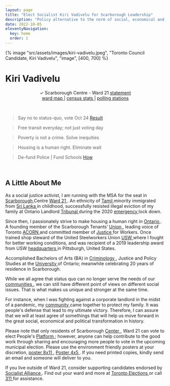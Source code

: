 ```yaml
---
layout: page
title: "Elect Socialist Kiri Vadivelu for Scarborough Leadership"
description: "Policy alternative to the norm of social, economical and political oppression of working people"
date: 2022-10-05
eleventyNavigation:
  key: home
  order: 1
---
```


{% image "src/assets/images/kiri-vadivelu.jpeg", "Toronto Council Candidate, Kiri Vadivelu",
  "image", [400, 700] %}

# Kiri Vadivelu

<p align="center">
 &check; Scarborough Centre - Ward 21 <a href="https://github.com/kiri-vadivelu/project-108/blob/main/src/assets/docs/statement-kiri-vadivelu.pdf">statement </a><br> 
 <a href="https://github.com/kiri-vadivelu/project-108/blob/main/src/assets/docs/ward-21.pdf">ward map </a> |
 <a href="https://github.com/kiri-vadivelu/project-108/blob/main/src/assets/docs/census-stats.pdf">census stats </a> |
 <a href="https://github.com/kiri-vadivelu/project-108/blob/main/src/assets/docs/polling-stations.pdf">polling stations </a>
 </p>

 <br>

> Say no to status-quo, vote Oct 24 [Result ](https://electionresults.toronto.ca/)

> Free transit everyday; not just voting day

> Poverty is not a crime. Solve inequities

> Housing is a human right. Eliminate wait

> De-fund Police | Fund Schools [How ](https://github.com/kiri-vadivelu/project-108/blob/main/src/assets/docs/peoples-platform.pdf)

<br>

## A Little About Me

As a social justice activist, I am running with the MSA for the seat in [Scarborough ](https://kiri-vadivelu.ca/blog/tabor-hill-scarborough-feast-of-the-dead/) Centre [Ward 21 ](https://www.toronto.ca/city-government/data-research-maps/neighbourhoods-communities/ward-profiles/ward-21-scarborough-centre/). An ethnicity of [Tamil ](https://www.tamilcentre.ca/en/about/background) minority immigrated from [Sri Lanka ](https://github.com/kiri-vadivelu/project-108/blob/main/src/assets/docs/tamil-genocide.pdf) in childhood, successfully resisted illegal eviction of my family at Ontario Landlord [Tribunal ](https://tribunalsontario.ca/ltb/) during the 2020 [emergency ](https://www.justice.gc.ca/eng/csj-sjc/covid.html) lock down.

Since then, I passionately strive to make housing a human right in [Ontario ](https://www.ontario.ca/page/home-and-community). A founding member of the Scarborough Tenants’ [Union ](https://scarboroughtenants.ca), leading voice of Toronto [ACORN ](https://acorncanada.org) and committed member of [Justice ](https://www.justice4workers.org) for Workers. Once trained shop steward of the United Steelworkers Union [USW ](https://usw.ca) where I fought for better working conditions, and was recipient of a 2019 leadership award from USW [headquarters ](http://spt-usw.org/about-us/headquarters/) in Pittsburgh, United States.

Accomplished Bachelors of Arts (BA) in [Criminology ](https://ontariotechu.ca/programs/undergraduate/social-science-and-humanities/criminology-and-justice/), Justice and Policy Studies at the [University ](https://ontariotechu.ca) of Ontario; meanwhile celebrating 20 years of residence in Scarborough.

While we all agree that status quo can no longer serve the needs of our [communities ](https://github.com/kiri-vadivelu/project-108/blob/main/src/assets/docs/peoples-platform.pdf), we can still have different point of views on different social issues. That is what makes us unique and stronger at the same time.

For instance, when I was fighting against a corporate landlord in the midst of a pandemic, my [community ](https://tdotcommunity.ca/project/guarding-his-home/) came together to protect my family. It was people's defense that lead to my ultimate victory. Therefore, I can assure that we will at least agree of somethings that will help us move forward in the great social, economical and political transformation in history.

Please note that only residents of Scarborough [Center ](https://github.com/kiri-vadivelu/project-108/blob/main/src/assets/docs/census-stats.pdf), Ward 21 can vote to elect People's [Platform ](https://kiri-vadivelu.ca/elect); however, anyone can help contribute to the good work through sharing and encouraging more people to vote in the upcoming municipal election. Please use the environment friendly posters at your discretion, [poster 8x11 ](https://github.com/kiri-vadivelu/project-108/blob/main/src/assets/docs/8x11.pdf), [Poster 4x5 ](https://github.com/kiri-vadivelu/project-108/blob/main/src/assets/docs/4x5.pdf). If you need printed copies, kindly send an email and someone will deliver to you.

If you live outside of Ward 21, consider supporting candidates endorsed by [Socialist Alliance ](https://socialistalliance.ca). Find out your ward and more at [Toronto Elections ](https://www.toronto.ca/city-government/elections/) or call [311 ](https://www.toronto.ca/home/311-toronto-at-your-service/) for assistance.
